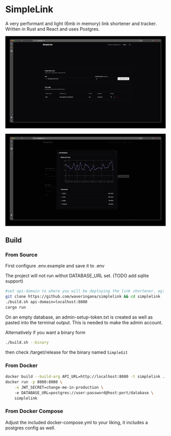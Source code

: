 # SimpleLink
A very performant and light (6mb in memory) link shortener and tracker. Written in Rust and React and uses Postgres.

![MainView](readme_img/mainview.jpg)

![StatsView](readme_img/statview.jpg)

## Build

### From Source
First configure .env.example and save it to .env

The project will not run withot DATABASE_URL set. (TODO add sqlite support)

```bash
#set api-domain to where you will be deploying the link shortener, eg: link.example.com, default is localhost:8080
git clone https://github.com/waveringana/simplelink && cd simplelink
./build.sh api-domain=localhost:8080
cargo run
```

On an empty database, an admin-setup-token.txt is created as well as pasted into the terminal output. This is needed to make the admin account.

Alternatively if you want a binary form
```bash
./build.sh --binary
```
then check /target/release for the binary named `SimpleGit`

### From Docker
```bash
docker build --build-arg API_URL=http://localhost:8080 -t simplelink .
docker run -p 8080:8080 \
    -e JWT_SECRET=change-me-in-production \ 
    -e DATABASE_URL=postgres://user:password@host:port/database \ 
    simplelink
```

### From Docker Compose
Adjust the included docker-compose.yml to your liking, it includes a postgres config as well.
